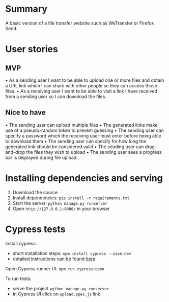 # Summary

A basic version of a file transfer website such as WeTransfer or Firefox Send.

# User stories

## MVP
• As a sending user I want to be able to upload one or more files and obtain a URL link which I
can share with other people so they can access those files.
• As a receiving user I want to be able to visit a link I have received from a sending user so I
can download the files.

## Nice to have
• The sending user can upload multiple files
• The generated links make use of a pseudo-random token to prevent guessing
• The sending user can specify a password which the receiving user must enter before being able to download them
• The sending user can specify for how long the generated link should be considered valid
• The sending user can drag-and-drop the files they wish to upload
• The sending user sees a progress bar is displayed during file upload

# Installing dependencies and serving

1. Download the source
2. Install dependencies: `pip install -r requirements.txt`
3. Start the server: `python manage.py runserver`
4. Open `http://127.0.0.1:8000/` in your browser

# Cypress tests

Install cypress:
 - short installation steps: `npm install cypress --save-dev`
 - detailed instructions can be found [here](https://docs.cypress.io/guides/getting-started/installing-cypress.html#System-requirements)

Open Cypress runner UI: `npm run cypress:open`

To run tests:
 - serve the project `python manage.py runserver`
 - in Cypress UI click on `upload.spec.js` link
